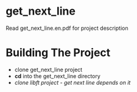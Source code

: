 # get_next_line 
 Read get_next_line.en.pdf for project description

# Building The Project
* clone get_next_line project
* **cd** into the get_next_line directory
* *clone libft project - get next line depends on it* 
